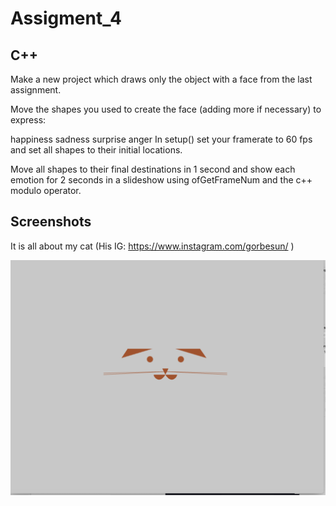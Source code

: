 # Assigment_4

## C++


Make a new project which draws only the object with a face from the last assignment.

Move the shapes you used to create the face (adding more if necessary) to express:

happiness
sadness
surprise
anger
In setup() set your framerate to 60 fps and set all shapes to their initial locations.

Move all shapes to their final destinations in 1 second and show each emotion for 2 seconds in a slideshow using ofGetFrameNum and the c++ modulo operator.

## Screenshots
It is all about my cat (His IG: https://www.instagram.com/gorbesun/ )

![Screenshot](media/2.png)



